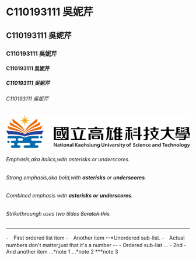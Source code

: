 # C110193111 吳妮芹
## C110193111 吳妮芹
### C110193111 吳妮芹
#### C110193111 吳妮芹
##### C110193111 吳妮芹
###### C110193111 吳妮芹
![NKUST](nkust.png '高科大')
###### Emphasis,aka *italics*,with *asterisks* or *underscores*.
###### Strong emphasis,aka bold,with **asterisks** or **underscores**.
###### Combined emphasis with **asterisks** **or** ***underscores***.
###### Strikethroungh uses two tildes ~~Scratch this~~.
---
-　First ordered list item
-　Another item
  --*Unordered sub-list.
-　Actual numbers don't matter,just that it's a number
  -- - Ordered sub-liat
  ... - 2nd
-　And another item
  ...*note 1
  ...*note 2
  ***note 3
